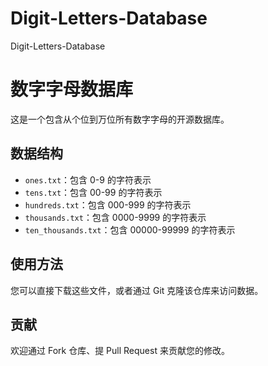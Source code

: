 # Digit-Letters-Database
Digit-Letters-Database
# 数字字母数据库

这是一个包含从个位到万位所有数字字母的开源数据库。

## 数据结构

- `ones.txt`：包含 0-9 的字符表示
- `tens.txt`：包含 00-99 的字符表示
- `hundreds.txt`：包含 000-999 的字符表示
- `thousands.txt`：包含 0000-9999 的字符表示
- `ten_thousands.txt`：包含 00000-99999 的字符表示

## 使用方法

您可以直接下载这些文件，或者通过 Git 克隆该仓库来访问数据。

## 贡献

欢迎通过 Fork 仓库、提 Pull Request 来贡献您的修改。
